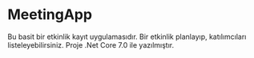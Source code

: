 # MeetingApp

Bu basit bir etkinlik kayıt uygulamasıdır. Bir etkinlik planlayıp, katılımcıları listeleyebilirsiniz. Proje .Net Core 7.0 ile yazılmıştır.
